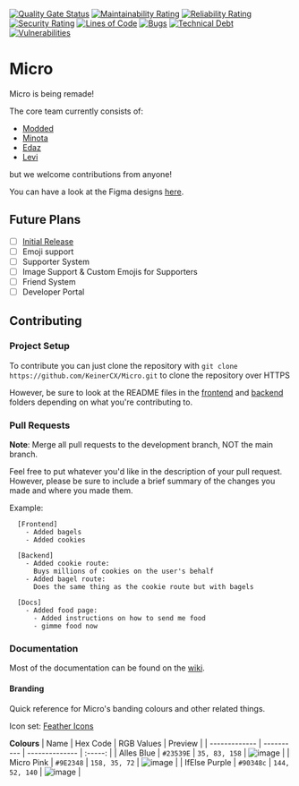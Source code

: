 [![Quality Gate Status](https://sonarcloud.io/api/project_badges/measure?project=KeinerCX_Micro&metric=alert_status)](https://sonarcloud.io/dashboard?id=KeinerCX_Micro)
[![Maintainability Rating](https://sonarcloud.io/api/project_badges/measure?project=KeinerCX_Micro&metric=sqale_rating)](https://sonarcloud.io/dashboard?id=KeinerCX_Micro) [![Reliability Rating](https://sonarcloud.io/api/project_badges/measure?project=KeinerCX_Micro&metric=reliability_rating)](https://sonarcloud.io/dashboard?id=KeinerCX_Micro) [![Security Rating](https://sonarcloud.io/api/project_badges/measure?project=KeinerCX_Micro&metric=security_rating)](https://sonarcloud.io/dashboard?id=KeinerCX_Micro) [![Lines of Code](https://sonarcloud.io/api/project_badges/measure?project=KeinerCX_Micro&metric=ncloc)](https://sonarcloud.io/dashboard?id=KeinerCX_Micro) [![Bugs](https://sonarcloud.io/api/project_badges/measure?project=KeinerCX_Micro&metric=bugs)](https://sonarcloud.io/dashboard?id=KeinerCX_Micro) [![Technical Debt](https://sonarcloud.io/api/project_badges/measure?project=KeinerCX_Micro&metric=sqale_index)](https://sonarcloud.io/dashboard?id=KeinerCX_Micro) [![Vulnerabilities](https://sonarcloud.io/api/project_badges/measure?project=KeinerCX_Micro&metric=vulnerabilities)](https://sonarcloud.io/dashboard?id=KeinerCX_Micro)

# Micro

Micro is being remade!

The core team currently consists of:

-   [Modded](https://github.com/TheModdedChicken)
-   [Minota](https://github.com/xMinota)
-   [Edaz](https://github.com/edazpotato)
-   [Levi](https://github.com/lerichardson)

but we welcome contributions from anyone!

You can have a look at the Figma designs [here](https://www.figma.com/file/JElZBj1O6KFYTBAfu4zx75/Micro?node-id=0%3A1).

## Future Plans

-   [ ] [Initial Release](https://github.com/KeinerCX/Micro/projects/1)
-   [ ] Emoji support
-   [ ] Supporter System
-   [ ] Image Support & Custom Emojis for Supporters
-   [ ] Friend System
-   [ ] Developer Portal

## Contributing

### Project Setup

To contribute you can just clone the repository with `git clone https://github.com/KeinerCX/Micro.git` to clone the repository over HTTPS

However, be sure to look at the README files in the [frontend](./frontend/) and [backend](./backend/) folders depending on what you're contributing to.

### Pull Requests

**Note**: Merge all pull requests to the development branch, NOT the main branch.

Feel free to put whatever you'd like in the description of your pull request.
However, please be sure to include a brief summary of the changes you made and where you made them.

Example:

```
  [Frontend]
    - Added bagels
    - Added cookies

  [Backend]
    - Added cookie route:
      Buys millions of cookies on the user's behalf
    - Added bagel route:
      Does the same thing as the cookie route but with bagels

  [Docs]
    - Added food page:
      - Added instructions on how to send me food
      - gimme food now
```

### Documentation

Most of the documentation can be found on the [wiki](https://github.com/KeinerCX/Micro/wiki).

#### Branding

Quick reference for Micro's banding colours and other related things.

Icon set: [Feather Icons](https://github.com/feathericons/feather)

**Colours**
| Name | Hex Code | RGB Values | Preview |
| ------------- | ---------- | -------------- | :-----: |
| Alles Blue | `#23539E` | `35, 83, 158` | ![image](https://user-images.githubusercontent.com/46797041/135750178-6662305f-54b4-43c6-ae69-7105e8984bfa.png) |
| Micro Pink | `#9E2348` | `158, 35, 72` | ![image](https://user-images.githubusercontent.com/46797041/135750200-d47de455-b454-4e1d-ae15-c25c7d9f55e7.png) |
| IfElse Purple | `#90348c` | `144, 52, 140` | ![image](https://user-images.githubusercontent.com/46797041/135750211-02dcfe02-0bfc-4d11-8361-f6e7521080d3.png) |
